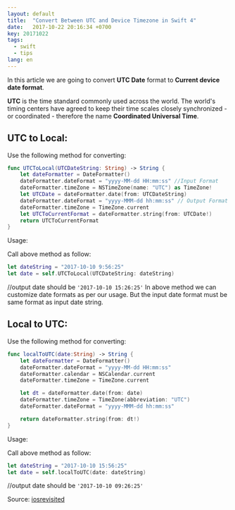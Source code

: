 ```yaml
---
layout: default
title:  "Convert Between UTC and Device Timezone in Swift 4"
date:   2017-10-22 20:16:34 +0700
key: 20171022
tags:
  - swift
  - tips
lang: en
---
```




In this article we are going to convert **UTC Date** format to **Current device date format**.

**UTC** is the time standard commonly used across the world. The world's timing centers have agreed to keep their time scales closely synchronized - or coordinated - therefore the name **Coordinated Universal Time**.

## UTC to Local:


Use the following method for converting:
```swift
func UTCToLocal(UTCDateString: String) -> String {
    let dateFormatter = DateFormatter()
    dateFormatter.dateFormat = "yyyy-MM-dd HH:mm:ss" //Input Format
    dateFormatter.timeZone = NSTimeZone(name: "UTC") as TimeZone!
    let UTCDate = dateFormatter.date(from: UTCDateString)
    dateFormatter.dateFormat = "yyyy-MMM-dd hh:mm:ss" // Output Format
    dateFormatter.timeZone = TimeZone.current
    let UTCToCurrentFormat = dateFormatter.string(from: UTCDate!)
    return UTCToCurrentFormat
}
```
Usage:

Call above method as follow:
```swift
let dateString = "2017-10-10 9:56:25"
let date = self.UTCToLocal(UTCDateString: dateString)
```
//output date should be `'2017-10-10 15:26:25'`
In above method we can customize date formats as per our usage. But the input date format must be same format as input date string.

## Local to UTC:
Use the following method for converting:
```swift
func localToUTC(date:String) -> String {
    let dateFormatter = DateFormatter()
    dateFormatter.dateFormat = "yyyy-MM-dd HH:mm:ss"
    dateFormatter.calendar = NSCalendar.current
    dateFormatter.timeZone = TimeZone.current

    let dt = dateFormatter.date(from: date)
    dateFormatter.timeZone = TimeZone(abbreviation: "UTC")
    dateFormatter.dateFormat = "yyyy-MMM-dd hh:mm:ss"

    return dateFormatter.string(from: dt!)
}
```
Usage:

Call above method as follow:
```swift
let dateString = "2017-10-10 15:56:25"
let date = self.localToUTC(date: dateString)
```
//output date should be `'2017-10-10 09:26:25'`



Source: [iosrevisited](https://iosrevisited.blogspot.in/2017/10/convert-utc-local-swift4.html)


